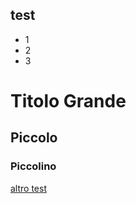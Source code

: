 ## test
- 1
- 2
- 3

# Titolo Grande
## Piccolo
### Piccolino

[altro test](https://github.com/mdn33/mark/edit/main/test.md)

